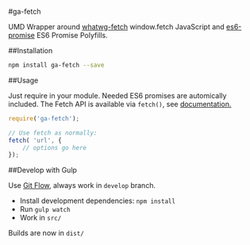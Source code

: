 #ga-fetch

UMD Wrapper around [whatwg-fetch](https://www.npmjs.com/package/whatwg-fetch) window.fetch JavaScript and [es6-promise](https://github.com/stefanpenner/es6-promise) ES6 Promise Polyfills.


##Installation

```bash
npm install ga-fetch --save
```

##Usage

Just require in your module. Needed ES6 promises are automically included. The Fetch API is available via `fetch()`, see [documentation.](https://github.github.io/fetch/)


```js
require('ga-fetch');

// Use fetch as normally:
fetch( 'url', {
	// options go here
});
```

##Develop with Gulp

Use [Git Flow](https://github.com/nvie/gitflow), always work in `develop` branch.

- Install development dependencies: `npm install`
- Run `gulp watch`
- Work in `src/`

Builds are now in `dist/`
